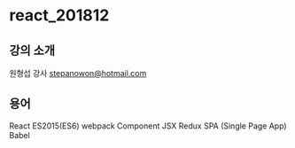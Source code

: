 # react_201812

## 강의 소개
원형섭 강사
stepanowon@hotmail.com





## 용어
React
ES2015(ES6)
webpack
Component
JSX
Redux
SPA (Single Page App)
Babel
